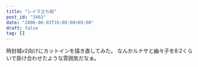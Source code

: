 ```yaml
---
title: "レイラ立ち絵"
post_id: "3463"
date: "2006-06-03T16:00:00+09:00"
draft: false
tag: []
---
```



時封城v2向けにカットインを描き直してみた。 なんかルナサと幽々子を8:2くらいで掛け合わせたような雰囲気だなぁ。
